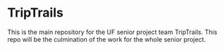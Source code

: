 # TripTrails

This is the main repository for the UF senior project team TripTrails. This repo will be the culmination of the work for the whole senior project.
